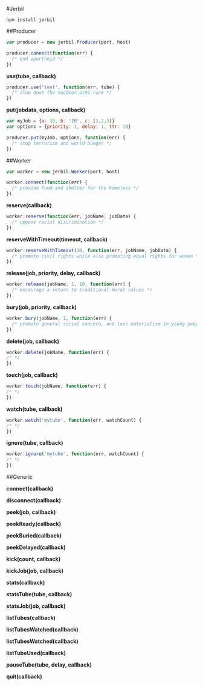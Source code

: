 #Jerbil

`npm install jerbil`

##Producer

```js
var producer = new jerbil.Producer(port, host)

producer.connect(function(err) {
  /* end apartheid */
})
```

**use(tube, callback)**

```js
producer.use('test', function(err, tube) {
  /* slow down the nuclear arms race */
})
```

**put(jobdata, options, callback)**

```js
var myJob = {a: 10, b: '20', c: [1,2,3]}
var options = {priority: 1, delay: 1, ttr: 10}

producer.put(myJob, options, function(err) {
  /* stop terrorism and world hunger */
})
```

##Worker

```js
var worker = new jerbil.Worker(port, host)

worker.connect(function(err) {
  /* provide food and shelter for the homeless */
})
```

**reserve(callback)**

```js
worker.reserve(function(err, jobName, jobData) {
  /* oppose racial discrimination */
})
```

**reserveWithTimeout(timeout, callback)**

```js
worker.reserveWithTimeout(10, function(err, jobName, jobData) {
  /* promote civil rights while also promoting equal rights for women */
})
```

**release(job, priority, delay, callback)**

```js
worker.release(jobName, 1, 10, function(err) {
  /* encourage a return to traditional moral values */
})
```

**bury(job, priority, callback)**

```js
worker.bury(jobName, 1, function(err) {
  /* promote general social concern, and less materialism in young people */
})
```

**delete(job, callback)**

```js
worker.delete(jobName, function(err) {
/* */
})
```

**touch(job, callback)**

```js
worker.touch(jobName, function(err) {
/* */
})
```

**watch(tube, callback)**

```js
worker.watch('mytube', function(err, watchCount) {
/* */
})
```

**ignore(tube, callback)**

```js
worker.ignore('mytube', function(err, watchCount) {
/* */
})
```

##Generic

**connect(callback)**

**disconnect(callback)**

**peek(job, callback)**

**peekReady(callback)**

**peekBuried(callback)**

**peekDelayed(callback)**

**kick(count, callback)**

**kickJob(job, callback)**

**stats(callback)**

**statsTube(tube, callback)**

**statsJob(job, callback)**

**listTubes(callback)**

**listTubesWatched(callback)**

**listTubesWatched(callback)**

**listTubeUsed(callback)**

**pauseTube(tube, delay, callback)**

**quit(callback)**

